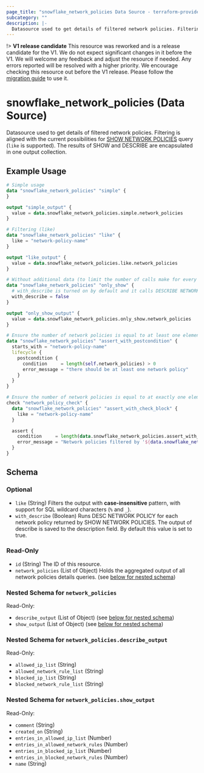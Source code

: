 ```yaml
---
page_title: "snowflake_network_policies Data Source - terraform-provider-snowflake"
subcategory: ""
description: |-
  Datasource used to get details of filtered network policies. Filtering is aligned with the current possibilities for SHOW NETWORK POLICIES https://docs.snowflake.com/en/sql-reference/sql/show-network-policies query (like is supported). The results of SHOW and DESCRIBE are encapsulated in one output collection.
---
```


!> **V1 release candidate** This resource was reworked and is a release candidate for the V1. We do not expect significant changes in it before the V1. We will welcome any feedback and adjust the resource if needed. Any errors reported will be resolved with a higher priority. We encourage checking this resource out before the V1 release. Please follow the [migration guide](https://github.com/Snowflake-Labs/terraform-provider-snowflake/blob/main/MIGRATION_GUIDE.md#v0920--v0930) to use it.

# snowflake_network_policies (Data Source)

Datasource used to get details of filtered network policies. Filtering is aligned with the current possibilities for [SHOW NETWORK POLICIES](https://docs.snowflake.com/en/sql-reference/sql/show-network-policies) query (`like` is supported). The results of SHOW and DESCRIBE are encapsulated in one output collection.

## Example Usage

```terraform
# Simple usage
data "snowflake_network_policies" "simple" {
}

output "simple_output" {
  value = data.snowflake_network_policies.simple.network_policies
}

# Filtering (like)
data "snowflake_network_policies" "like" {
  like = "network-policy-name"
}

output "like_output" {
  value = data.snowflake_network_policies.like.network_policies
}

# Without additional data (to limit the number of calls make for every found network policy)
data "snowflake_network_policies" "only_show" {
  # with_describe is turned on by default and it calls DESCRIBE NETWORK POLICY for every network policy found and attaches its output to network_policies.*.describe_output field
  with_describe = false
}

output "only_show_output" {
  value = data.snowflake_network_policies.only_show.network_policies
}

# Ensure the number of network policies is equal to at least one element (with the use of postcondition)
data "snowflake_network_policies" "assert_with_postcondition" {
  starts_with = "network-policy-name"
  lifecycle {
    postcondition {
      condition     = length(self.network_policies) > 0
      error_message = "there should be at least one network policy"
    }
  }
}

# Ensure the number of network policies is equal to at exactly one element (with the use of check block)
check "network_policy_check" {
  data "snowflake_network_policies" "assert_with_check_block" {
    like = "network-policy-name"
  }

  assert {
    condition     = length(data.snowflake_network_policies.assert_with_check_block.network_policies) == 1
    error_message = "Network policies filtered by '${data.snowflake_network_policies.assert_with_check_block.like}' returned ${length(data.snowflake_network_policies.assert_with_check_block.network_policies)} network policies where one was expected"
  }
}
```

<!-- schema generated by tfplugindocs -->
## Schema

### Optional

- `like` (String) Filters the output with **case-insensitive** pattern, with support for SQL wildcard characters (`%` and `_`).
- `with_describe` (Boolean) Runs DESC NETWORK POLICY for each network policy returned by SHOW NETWORK POLICIES. The output of describe is saved to the description field. By default this value is set to true.

### Read-Only

- `id` (String) The ID of this resource.
- `network_policies` (List of Object) Holds the aggregated output of all network policies details queries. (see [below for nested schema](#nestedatt--network_policies))

<a id="nestedatt--network_policies"></a>
### Nested Schema for `network_policies`

Read-Only:

- `describe_output` (List of Object) (see [below for nested schema](#nestedobjatt--network_policies--describe_output))
- `show_output` (List of Object) (see [below for nested schema](#nestedobjatt--network_policies--show_output))

<a id="nestedobjatt--network_policies--describe_output"></a>
### Nested Schema for `network_policies.describe_output`

Read-Only:

- `allowed_ip_list` (String)
- `allowed_network_rule_list` (String)
- `blocked_ip_list` (String)
- `blocked_network_rule_list` (String)


<a id="nestedobjatt--network_policies--show_output"></a>
### Nested Schema for `network_policies.show_output`

Read-Only:

- `comment` (String)
- `created_on` (String)
- `entries_in_allowed_ip_list` (Number)
- `entries_in_allowed_network_rules` (Number)
- `entries_in_blocked_ip_list` (Number)
- `entries_in_blocked_network_rules` (Number)
- `name` (String)
